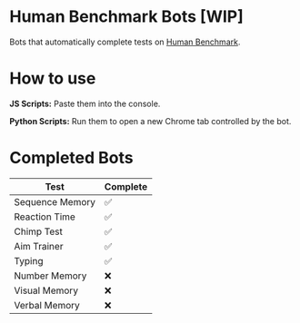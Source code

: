 # Human Benchmark Bots [WIP]

Bots that automatically complete tests on [Human Benchmark](https://humanbenchmark.com/).

# How to use

**JS Scripts:** Paste them into the console.

**Python Scripts:** Run them to open a new Chrome tab controlled by the bot.

# Completed Bots

| Test             | Complete |
| -----------------| --- |
| Sequence Memory  | ✅ |
| Reaction Time    | ✅ |
| Chimp Test       | ✅ |
| Aim Trainer      | ✅ |
| Typing           | ✅ |
| Number Memory    | ❌ |
| Visual Memory    | ❌ |
| Verbal Memory    | ❌ |
